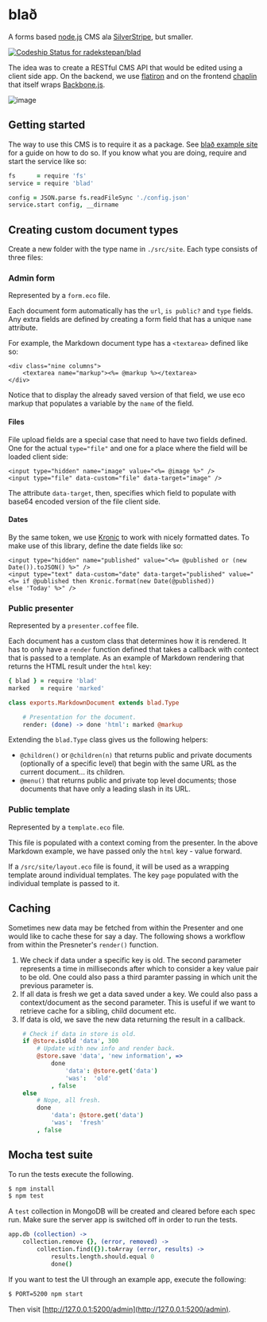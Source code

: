 # blað

A forms based [node.js](http://nodejs.org/) CMS ala [SilverStripe](http://www.silverstripe.com/), but smaller.

[ ![Codeship Status for radekstepan/blad](https://www.codeship.io/projects/2629dad0-6f02-0130-c859-22000a1d8b6d/status?branch=master)](https://www.codeship.io/projects/1939)

The idea was to create a RESTful CMS API that would be edited using a client side app. On the backend, we use [flatiron](http://flatironjs.org/) and on the frontend [chaplin](https://github.com/chaplinjs/chaplin) that itself wraps [Backbone.js](http://documentcloud.github.com/backbone/).

![image](https://raw.github.com/radekstepan/blad/master/example.png)

## Getting started

The way to use this CMS is to require it as a package. See [blað example site](https://github.com/radekstepan/blad-example-site) for a guide on how to do so. If you know what you are doing, require and start the service like so:

```coffeescript
fs      = require 'fs'
service = require 'blad'

config = JSON.parse fs.readFileSync './config.json'
service.start config, __dirname
```

## Creating custom document types

Create a new folder with the type name in `./src/site`. Each type consists of three files:

### Admin form

Represented by a `form.eco` file.

Each document form automatically has the `url`, `is public?` and `type` fields. Any extra fields are defined by creating a form field that has a unique `name` attribute.

For example, the Markdown document type has a `<textarea>` defined like so:

```eco
<div class="nine columns">
    <textarea name="markup"><%= @markup %></textarea>
</div>
```

Notice that to display the already saved version of that field, we use eco markup that populates a variable by the `name` of the field.

#### Files

File upload fields are a special case that need to have two fields defined. One for the actual `type="file"` and one for a place where the field will be loaded client side:

```eco
<input type="hidden" name="image" value="<%= @image %>" />
<input type="file" data-custom="file" data-target="image" />
```

The attribute `data-target`, then, specifies which field to populate with base64 encoded version of the file client side.

#### Dates

By the same token, we use [Kronic](https://github.com/xaviershay/kronic) to work with nicely formatted dates. To make use of this library, define the date fields like so:

```eco
<input type="hidden" name="published" value="<%= @published or (new Date()).toJSON() %>" />
<input type="text" data-custom="date" data-target="published" value="<%= if @published then Kronic.format(new Date(@published)) else 'Today' %>" />
```

### Public presenter

Represented by a `presenter.coffee` file.

Each document has a custom class that determines how it is rendered. It has to only have a `render` function defined that takes a callback with contect that is passed to a template. As an example of Markdown rendering that returns the HTML result under the `html` key:

```coffeescript
{ blad } = require 'blad'
marked   = require 'marked'

class exports.MarkdownDocument extends blad.Type

    # Presentation for the document.
    render: (done) -> done 'html': marked @markup
```

Extending the `blad.Type` class gives us the following helpers:

* `@children()` or `@children(n)` that returns public and private documents (optionally of a specific level) that begin with the same URL as the current document... its children.
* `@menu()` that returns public and private top level documents; those documents that have only a leading slash in its URL.

### Public template

Represented by a `template.eco` file.

This file is populated with a context coming from the presenter. In the above Markdown example, we have passed only the `html` key - value forward.

If a `/src/site/layout.eco` file is found, it will be used as a wrapping template around individual templates. The key `page` populated with the individual template is passed to it.

## Caching

Sometimes new data may be fetched from within the Presenter and one would like to cache these for say a day. The following shows a workflow from within the Presneter's `render()` function.

1. We check if data under a specific key is old. The second parameter represents a time in milliseconds after which to consider a key value pair to be old. One could also pass a third paramter passing in which unit the previous parameter is.
1. If all data is fresh we get a data saved under a key. We could also pass a context/document as the second parameter. This is useful if we want to retrieve cache for a sibling, child document etc.
1. If data is old, we save the new data returning the result in a callback.

```coffeescript
    # Check if data in store is old.
    if @store.isOld 'data', 300
        # Update with new info and render back.
        @store.save 'data', 'new information', =>
            done
                'data': @store.get('data')
                'was':  'old'
            , false
    else
        # Nope, all fresh.
        done
            'data': @store.get('data')
            'was':  'fresh'
        , false
```

## Mocha test suite

To run the tests execute the following.

```bash
$ npm install
$ npm test
```

A `test` collection in MongoDB will be created and cleared before each spec run. Make sure the server app is switched off in order to run the tests.

```coffeescript
app.db (collection) ->
    collection.remove {}, (error, removed) ->
        collection.find({}).toArray (error, results) ->
            results.length.should.equal 0
            done()
```

If you want to test the UI through an example app, execute the following:

```bash
$ PORT=5200 npm start
```

Then visit [http://127.0.0.1:5200/admin](http://127.0.0.1:5200/admin).